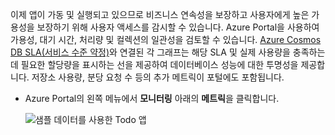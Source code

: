 이제 앱이 가동 및 실행되고 있으므로 비즈니스 연속성을 보장하고 사용자에게 높은 가용성을 보장하기 위해 사용자 액세스를 감시할 수 있습니다. Azure Portal을 사용하여 가용성, 대기 시간, 처리량 및 컬렉션의 일관성을 검토할 수 있습니다. [Azure Cosmos DB SLA(서비스 수준 약정)](https://azure.microsoft.com/support/legal/sla/documentdb/)와 연결된 각 그래프는 해당 SLA 및 실제 사용량을 충족하는 데 필요한 할당량을 표시하는 선을 제공하여 데이터베이스 성능에 대한 투명성을 제공합니다. 저장소 사용량, 분당 요청 수 등의 추가 메트릭이 포털에도 포함됩니다.

* Azure Portal의 왼쪽 메뉴에서 **모니터링** 아래의 **메트릭**을 클릭합니다.

   ![샘플 데이터를 사용한 Todo 앱](./media/cosmosdb-tutorial-review-slas/azure-cosmosdb-portal-metrics-slas.png)